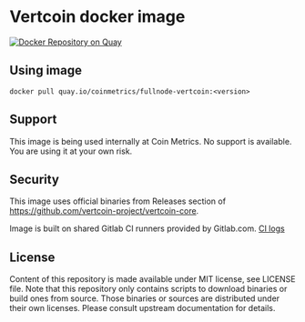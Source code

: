 # Vertcoin docker image

[![Docker Repository on Quay](https://quay.io/repository/coinmetrics/fullnode-vertcoin/status "Docker Repository on Quay")](https://quay.io/repository/coinmetrics/fullnode-vertcoin)

## Using image

```
docker pull quay.io/coinmetrics/fullnode-vertcoin:<version>
```

## Support

This image is being used internally at Coin Metrics. No support is available. You are using it at your own risk.

## Security

This image uses official binaries from Releases section of https://github.com/vertcoin-project/vertcoin-core.

Image is built on shared Gitlab CI runners provided by Gitlab.com. [CI logs](https://gitlab.com/coinmetrics/fullnodes/vertcoin/pipelines)

## License

Content of this repository is made available under MIT license, see LICENSE file.
Note that this repository only contains scripts to download binaries or build ones from source.
Those binaries or sources are distributed under their own licenses.
Please consult upstream documentation for details.
